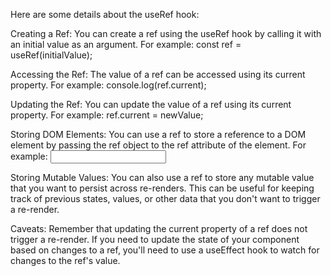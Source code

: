 Here are some details about the useRef hook:

Creating a Ref: You can create a ref using the useRef hook by calling it with an initial value as an argument. For example: const ref = useRef(initialValue);

Accessing the Ref: The value of a ref can be accessed using its current property. For example: console.log(ref.current);

Updating the Ref: You can update the value of a ref using its current property. For example: ref.current = newValue;

Storing DOM Elements: You can use a ref to store a reference to a DOM element by passing the ref object to the ref attribute of the element. For example: <input type="text" ref={ref} />

Storing Mutable Values: You can also use a ref to store any mutable value that you want to persist across re-renders. This can be useful for keeping track of previous states, values, or other data that you don't want to trigger a re-render.

Caveats: Remember that updating the current property of a ref does not trigger a re-render. If you need to update the state of your component based on changes to a ref, you'll need to use a useEffect hook to watch for changes to the ref's value.